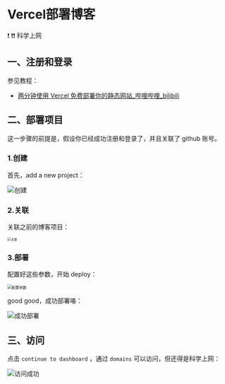 # Vercel部署博客

:heavy_exclamation_mark: :heavy_exclamation_mark::heavy_exclamation_mark: 科学上网

## 一、注册和登录

参见教程：

- [两分钟使用 Vercel 免费部署你的静态网站_哔哩哔哩_bilibili](https://www.bilibili.com/video/BV1kX4y1v75w)

## 二、部署项目

这一步骤的前提是，假设你已经成功注册和登录了，并且关联了 github 账号。

### 1.创建

首先，add a new project：

<img src="https://blogcola1213.oss-cn-wuhan-lr.aliyuncs.com/other/blog/03/01.png" alt="创建" style="margin: auto;zoom: 100%">


### 2.关联

关联之前的博客项目：

<img src="https://blogcola1213.oss-cn-wuhan-lr.aliyuncs.com/other/blog/03/02.png" alt="关联" style="margin: auto;zoom: 50%">

### 3.部署

配置好这些参数，开始 deploy：

<img src="https://blogcola1213.oss-cn-wuhan-lr.aliyuncs.com/other/blog/03/03.png" alt="配置参数" style="margin: auto;zoom: 60%">

good good，成功部署咯：

<img src="https://blogcola1213.oss-cn-wuhan-lr.aliyuncs.com/other/blog/03/04.png" alt="成功部署" style="margin: auto;zoom: 100%">

## 三、访问

点击 `continue to dashboard` ，通过 `domains` 可以访问，但还得是科学上网：

<img src="https://blogcola1213.oss-cn-wuhan-lr.aliyuncs.com/other/blog/03/05.png" alt="访问成功" style="margin: auto;zoom: 100%">
